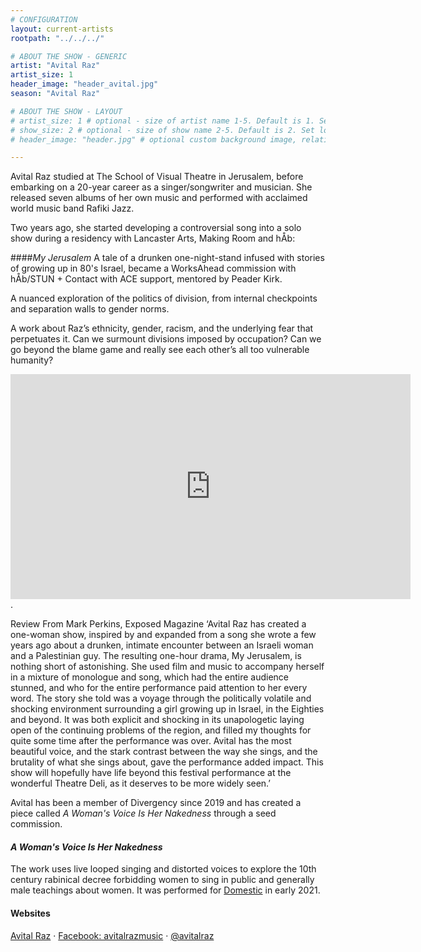 ```yaml
---
# CONFIGURATION
layout: current-artists
rootpath: "../../../"

# ABOUT THE SHOW - GENERIC
artist: "Avital Raz"
artist_size: 1
header_image: "header_avital.jpg"
season: "Avital Raz"

# ABOUT THE SHOW - LAYOUT
# artist_size: 1 # optional - size of artist name 1-5. Default is 1. Set longer names to lower values
# show_size: 2 # optional - size of show name 2-5. Default is 2. Set longer names to lower values
# header_image: "header.jpg" # optional custom background image, relative to current page

---
```

Avital Raz studied at The School of Visual Theatre in Jerusalem, before embarking on a 20-year career as a singer/songwriter and musician. She released seven albums of her own music and performed with acclaimed world music band Rafiki Jazz.     

Two years ago, she started developing a controversial song into a solo show during a residency with Lancaster Arts, Making Room and hÅb:       

####*My Jerusalem* 
A tale of a drunken one-night-stand infused with stories of growing up in 80's Israel, became a WorksAhead commission with hÅb/STUN + Contact with ACE support, mentored by Peader Kirk.     

A nuanced exploration of the politics of division, from internal checkpoints and separation walls to gender norms.

A work about Razʼs ethnicity, gender, racism, and the underlying fear that perpetuates it. Can we surmount divisions imposed by occupation? Can we go beyond the blame game and really see each otherʼs all too vulnerable humanity?     

<iframe src="https://youtu.be/8ftpZrVNsmU" width="640" height="360" frameborder="0" allowfullscreen></iframe>.      

Review From Mark Perkins, Exposed Magazine
‘Avital Raz has created a one-woman show, inspired by and expanded from a song she wrote a few years ago about a drunken, intimate encounter between an Israeli woman and a Palestinian guy. The resulting one-hour drama, My Jerusalem, is nothing short of astonishing. She used film and music to accompany herself in a mixture of monologue and song, which had the entire audience stunned, and who for the entire performance paid attention to her every word. The story she told was a voyage through the politically volatile and shocking environment surrounding a girl growing up in Israel, in the Eighties and beyond. It was both explicit and shocking in its unapologetic laying open of the continuing problems of the region, and filled my thoughts for quite some time after the performance was over. Avital has the most beautiful voice, and the stark contrast between the way she sings, and the brutality of what she sings about, gave the performance added impact. This show will hopefully have life beyond this festival performance at the wonderful Theatre Deli, as it deserves to be more widely seen.’ 

Avital has been a member of Divergency since 2019 and has created a piece called *A Woman's Voice Is Her Nakedness* through a seed commission. 

#### *A Woman's Voice Is Her Nakedness*
The work uses live looped singing and distorted voices to explore the 10th century rabinical decree forbidding women to sing in public and generally male teachings about women.  It was performed for <a href="https://studio.youtube.com/video/VsDRVALM2Ao/edit" target="_blank">Domestic</a> in early 2021. 
            
#### Websites          
<a href="http://avitalraz.com" target="_blank">Avital Raz</a> · <a href="http://facebook.com/avitalrazmusic" target="_blank">Facebook: avitalrazmusic</a> · <a href="http://twitter.com/avitalraz" target="_blank">@avitalraz</a><br>